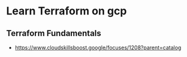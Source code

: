# Learn Terraform on gcp

## Terraform Fundamentals

* https://www.cloudskillsboost.google/focuses/1208?parent=catalog